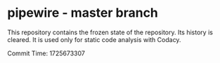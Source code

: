 # pipewire - master branch

This repository contains the frozen state of the repository.
Its history is cleared. It is used only for static code
analysis with Codacy.

Commit Time: 1725673307